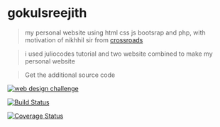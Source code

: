 # gokulsreejith

>  my personal website using html css js bootsrap and php, with motivation  of nikhhil sir from [crossroads](https://www.youtube.com/channel/UCoGHeFY7jE2OB_TJS_87MOA)

> i used juliocodes tutorial and two website combined to make my personal website

> Get the additional source code 





<!-- 
[![my website](https://gokulsreejith.github.io/ajuprojects/images/mywebsite.png)](https://gokulsreejith.github.io/gokulsreejith/) -->



[![web design challenge](https://img.youtube.com/vi/2TfED5L4c3M/0.jpg)](https://www.youtube.com/watch?v=2TfED5L4c3M)



[![Build Status](http://img.shields.io/travis/badges/badgerbadgerbadger.svg?style=flat-square)](https://travis-ci.org/badges/badgerbadgerbadger) 

[![Coverage Status](http://img.shields.io/coveralls/badges/badgerbadgerbadger.svg?style=flat-square)](https://coveralls.io/r/badges/badgerbadgerbadger) 
